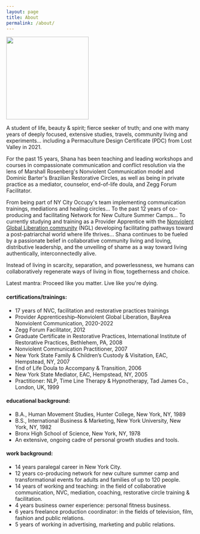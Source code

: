 ```yaml
---
layout: page
title: About
permalink: /about/
---
```


<img src="/public/shana-avatar.JPG" style="width: 220px;" />

A student of life, beauty & spirit; fierce seeker of truth; and one with many years of deeply focused, extensive studies, travels, community living and experiments... including a Permaculture Design Certificate (PDC) from Lost Valley in 2021.

For the past 15 years, Shana has been teaching and leading workshops and courses in compassionate communication and conflict resolution via the lens of Marshall Rosenberg's Nonviolent Communication model and Dominic Barter's Brazilian Restorative Circles, as well as being in private practice as a mediator, counselor, end-of-life doula, and Zegg Forum Facilitator.

From being part of NY City Occupy's team implementing communication trainings, mediations and healing circles... To the past 12 years of co-producing and facilitating Network for New Culture Summer Camps... To currently studying and training as a Provider Apprentice with the [Nonviolent Global Liberation community](https://nglcommunity.org/) (NGL) developing facilitating pathways toward a post-patriarchal world where life thrives... Shana continues to be fueled by a passionate belief in collaborative community living and loving, distributive leadership, and the unveiling of shame as a way toward living authentically, interconnectedly alive.

Instead of living in scarcity, separation, and powerlessness, we humans can collaboratively regenerate ways of living in flow, togetherness and choice.

Latest mantra: Proceed like you matter.  Live like you're dying.

#### certifications/trainings:

- 17 years of NVC, facilitation and restorative practices trainings
- Provider Apprenticeship–Nonviolent Global Liberation, BayArea Nonviolent Communication, 2020-2022
- Zegg Forum Facilitator, 2012
- Graduate Certificate in Restorative Practices, International Institute of Restorative Practices, Bethlehem, PA, 2008
- Nonviolent Communication Practitioner, 2007
- New York State Family & Children’s Custody & Visitation, EAC, Hempstead, NY, 2007
- End of Life Doula to Accompany & Transition, 2006
- New York State Mediator, EAC, Hempstead, NY, 2005
- Practitioner: NLP, Time Line Therapy & Hypnotherapy, Tad James Co., London, UK, 1999

#### educational background:

- B.A., Human Movement Studies, Hunter College, New York, NY, 1989
- B.S., International Business & Marketing, New York University, New York, NY, 1982
- Bronx High School of Science, New York, NY, 1978
- An extensive, ongoing cadre of personal growth studies and tools.

#### work background:

- 14 years paralegal career in New York City.
- 12 years co-producing network for new culture summer camp and transformational events for adults and families of up to 120 people.
- 14 years of working and teaching: in the field of collaborative communication, NVC, mediation, coaching, restorative circle training & facilitation.
-  4 years business owner experience: personal fitness business.
-  6 years freelance production coordinator: in the fields of television, film, fashion and public relations.
-  5 years of working in advertising, marketing and public relations.
